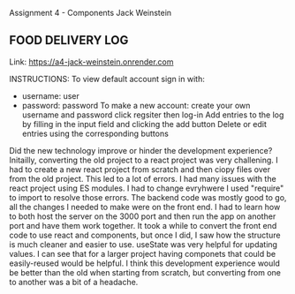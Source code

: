 Assignment 4 - Components
Jack Weinstein
## FOOD DELIVERY LOG

Link: https://a4-jack-weinstein.onrender.com

INSTRUCTIONS: To view default account sign in with: 
- username: user
- password: password
To make a new account: create your own username and password click regsiter then log-in
Add entries to the log by filling in the input field and clicking the add button
Delete or edit entries using the corresponding buttons

Did the new technology improve or hinder the development experience?
Initailly, converting the old project to a react project was very challening. I had to create a new react project from scratch and then ciopy files over from the old project. This led to a lot of errors. I had many issues with the react project using ES modules. I had to change evryhwere I used "require" to import to resolve those errors. The backend code was mostly good to go, all the changes I needed to make were on the front end. I had to learn how to both host the server on the 3000 port and then run the app on another port and have them work together. It took a while to convert the front end code to use react and components, but once I did, I saw how the structure is much cleaner and easier to use. useState was very helpful for updating values. I can see that for a larger project having componets that could be easily-reused would be helpful. I think this development experience would be better than the old when starting from scratch, but converting from one to another was a bit of a headache.
